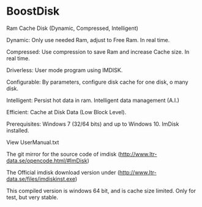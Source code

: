 # BoostDisk
Ram Cache Disk (Dynamic, Compressed, Intelligent)

Dynamic: Only use needed Ram, adjust to Free Ram. In real time.

Compressed: Use compression to save Ram and increase Cache size. In real time. 

Driverless: User mode program using IMDISK. 

Configurable: By parameters, configure disk cache for one disk, o many disk.

Intelligent: Persist hot data in ram. Intelligent data management (A.I.)

Efficient: Cache at Disk Data (Low Block Level).
 
Prerequisites: 
Windows 7 (32/64 bits) and up to Windows 10.
ImDisk installed.

View UserManual.txt

The git mirror for the source code of imdisk (http://www.ltr-data.se/opencode.html/#ImDisk)

The Official imdisk download version under (http://www.ltr-data.se/files/imdiskinst.exe)

This compiled version is windows 64 bit, and is cache size limited. Only for test, but very stable.

